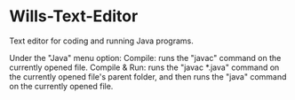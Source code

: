# Wills-Text-Editor
Text editor for coding and running Java programs.

Under the "Java" menu option:
  Compile: runs the "javac" command on the currently opened file.
  Compile & Run: runs the "javac *.java" command on the currently opened file's parent folder, and then runs the "java" command on the currently opened file.

